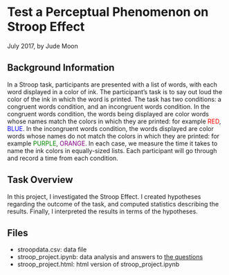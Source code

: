 # Test a Perceptual Phenomenon on Stroop Effect

July 2017, by Jude Moon

## Background Information

In a Stroop task, participants are presented with a list of words, with each word displayed in a color of ink. The participant’s task is to say out loud the color of the ink in which the word is printed. The task has two conditions: a congruent words condition, and an incongruent words condition. In the congruent words condition, the words being displayed are color words whose names match the colors in which they are printed: for example <font color='red'>RED</font>, <font color='blue'>BLUE</font>. In the incongruent words condition, the words displayed are color words whose names do not match the colors in which they are printed: for example <font color='green'>PURPLE</font>, <font color='purple'>ORANGE</font>. In each case, we measure the time it takes to name the ink colors in equally-sized lists. Each participant will go through and record a time from each condition.

## Task Overview

In this project, I investigated the Stroop Effect. I created hypotheses regarding the outcome of the task, and computed statistics describing the results. Finally, I interpreted the results in terms of the hypotheses.

## Files
- stroopdata.csv: data file
- stroop_project.ipynb: data analysis and answers to [the questions](https://docs.google.com/document/d/1-OkpZLjG_kX9J6LIQ5IltsqMzVWjh36QpnP2RYpVdPU/pub?embedded=True)
- stroop_project.html: html version of stroop_project.ipynb